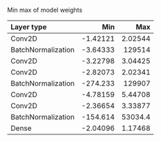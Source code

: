Min max of model weights

| Layer type         |        Min |          Max |
|:-------------------|-----------:|-------------:|
| Conv2D             |   -1.42121 |      2.02544 |
| BatchNormalization |   -3.64333 | 129514       |
| Conv2D             |   -3.22798 |      3.04425 |
| Conv2D             |   -2.82073 |      2.02341 |
| BatchNormalization | -274.233   | 129907       |
| Conv2D             |   -4.78159 |      5.44708 |
| Conv2D             |   -2.36654 |      3.33877 |
| BatchNormalization | -154.614   |  53034.4     |
| Dense              |   -2.04096 |      1.17468 |